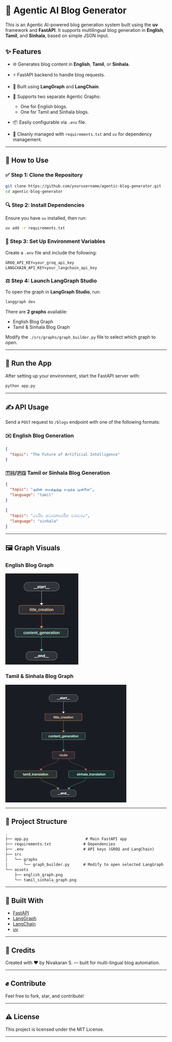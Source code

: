 # 🤖 Agentic AI Blog Generator

This is an Agentic AI-powered blog generation system built using the **uv** framework and **FastAPI**. It supports multilingual blog generation in **English**, **Tamil**, and **Sinhala**, based on simple JSON input.

## ✨ Features

* 🌐 Generates blog content in **English**, **Tamil**, or **Sinhala**.
* ⚡ FastAPI backend to handle blog requests.
* 🔧 Built using **LangGraph** and **LangChain**.
* 📝 Supports two separate Agentic Graphs:

  * One for English blogs.
  * One for Tamil and Sinhala blogs.
* 📦 Easily configurable via `.env` file.
* 📃 Cleanly managed with `requirements.txt` and `uv` for dependency management.

---

## 🔧 How to Use

### ✅ Step 1: Clone the Repository

```bash
git clone https://github.com/yourusername/agentic-blog-generator.git
cd agentic-blog-generator
```

### 🔍 Step 2: Install Dependencies

Ensure you have `uv` installed, then run:

```bash
uv add -r requirements.txt
```

### 🔐 Step 3: Set Up Environment Variables

Create a `.env` file and include the following:

```dotenv
GROQ_API_KEY=your_groq_api_key
LANGCHAIN_API_KEY=your_langchain_api_key
```

### ⚖️ Step 4: Launch LangGraph Studio

To open the graph in **LangGraph Studio**, run:

```bash
langgraph dev
```

There are **2 graphs** available:

* English Blog Graph
* Tamil & Sinhala Blog Graph

Modify the `./src/graphs/graph_builder.py` file to select which graph to open.

---

## 🚀 Run the App

After setting up your environment, start the FastAPI server with:

```bash
python app.py
```

---

## ✍️ API Usage

Send a `POST` request to `/blogs` endpoint with one of the following formats:

### ✉️ English Blog Generation

```json
{
  "topic": "The Future of Artificial Intelligence"
}
```

### 🇹🇭/🇵🇬 Tamil or Sinhala Blog Generation

```json
{
  "topic": "குறின் மைத்துத்து உருந்த முன்னை",
  "language": "tamil"
}
```

```json
{
  "topic": "වෙරිඩ කටාරන්සර්බින වරාවරය",
  "language": "sinhala"
}
```

---

## 🖼️ Graph Visuals

### English Blog Graph

![English Graph](./assets/english_graph.png)

### Tamil & Sinhala Blog Graph

![Tamil Sinhala Graph](./assets/tamil_sinhala_graph.png)

---

## 🚜 Project Structure

```
.
├── app.py                         # Main FastAPI app
├── requirements.txt              # Dependencies
├── .env                          # API keys (GROQ and LangChain)
├── src
│   └── graphs
│       └── graph_builder.py      # Modify to open selected LangGraph
└── assets
    ├── english_graph.png
    └── tamil_sinhala_graph.png
```

---

## 📅 Built With

* [FastAPI](https://fastapi.tiangolo.com/)
* [LangGraph](https://www.langchain.com/langgraph)
* [LangChain](https://www.langchain.com/)
* [uv](https://github.com/astral-sh/uv)

---

## 🌟 Credits

Created with ❤️ by Nivakaran S. — built for multi-lingual blog automation.

---

## ✊ Contribute

Feel free to fork, star, and contribute!

---

## ⚠️ License

This project is licensed under the MIT License.

---
